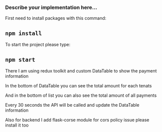 ### Describe your implementation here...

First need to install packages with this command:

## `npm install`

To start the project please type:

## `npm start`

There I am using redux toolkit and custom DataTable to show the payment information

In the bottom of DataTable you can see the total amount for each tenats

And in the bottom of list you can also see the total amount of all payments

Every 30 seconds the API will be called and update the DataTable information

Also for backend I add flask-corse module for cors policy issue please install it too